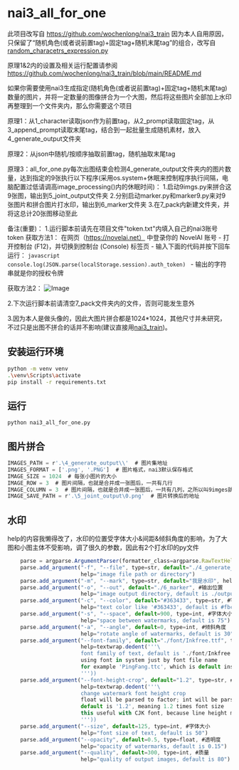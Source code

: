 #  nai3_all_for_one

此项目改写自
https://github.com/wochenlong/nai3_train
因为本人自用原因，只保留了“随机角色(或者说前置tag)+固定tag+随机末尾tag”的组合，改写自[random_characetrs_expression.py](https://github.com/wochenlong/nai3_train/blob/main/random_characetrs_expression.py)

原理1&2内的设置及相关运行配置请参阅
https://github.com/wochenlong/nai3_train/blob/main/README.md

如果你需要使用nai3生成指定(随机角色(或者说前置tag)+固定tag+随机末尾tag)数量的图片，并将一定数量的图像拼合为一个大图，然后将这些图片全部加上水印再整理到一个文件夹内，那么你需要这个项目

原理1：从1_character读取json作为前置tag，从2_prompt读取固定tag，从3_append_prompt读取末尾tag，结合到一起批量生成随机素材，放入4_generate_output文件夹

原理2：从json中随机/按顺序抽取前置tag，随机抽取末尾tag

原理3：all_for_one.py每次出图结束会检测4_generate_output文件夹内的图片数量，达到指定的9张执行以下程序(采用os.system+休眠来控制程序执行间隔，电脑配置过低请调高image_processing()内的休眠时间)：
  1.启动9imgs.py来拼合这9张图，输出到5_joint_output文件夹
  2.分别启动marker.py和marker9.py来对9张图片和拼合图片打水印，输出到6_marker文件夹
  3.在7_pack内新建文件夹，并将这总计20张图移动至此

备注(重要)：
1.运行脚本前请先在项目文件"token.txt"内填入自己的nai3账号token
  获取方法1：
  在网页（https://novelai.net） 中登录你的 NovelAI 账号
    - 打开控制台 (F12)，并切换到控制台 (Console) 标签页
    - 输入下面的代码并按下回车运行：
      ```javascript
      console.log(JSON.parse(localStorage.session).auth_token)
      ```
    - 输出的字符串就是你的授权令牌
  
  获取方法2：
  ![Image](https://github.com/users/borntree/projects/1/assets/82987943/f66b25b8-a298-43fc-9c09-0f19287e6ae6)

2.下次运行脚本前请清空7_pack文件夹内的文件，否则可能发生意外

3.因为本人是做头像的，因此大图片拼合都是1024*1024，其他尺寸并未研究，不过只是出图不拼合的话并不影响(建议直接用[nai3_train](https://github.com/wochenlong/nai3_train
))。

## 安装运行环境

```bash
python -m venv venv
.\venv\Scripts\activate
pip install -r requirements.txt
```

## 运行
`python nai3_all_for_one.py`

## 图片拼合
```javascript
IMAGES_PATH = r'.\4_generate_output\\'  # 图片集地址
IMAGES_FORMAT = ['.png', '.PNG']  # 图片格式，nai3默认保存格式
IMAGE_SIZE = 1024  # 每张小图片的大小
IMAGE_ROW = 3  # 图片间隔，也就是合并成一张图后，一共有几行
IMAGE_COLUMN = 3  # 图片间隔，也就是合并成一张图后，一共有几列，之所以叫9imges就是因为3*3=9，可以自己设定，但要随之更改all_for_one里面出图循环的判定数值if generator.generate_files_num() == 9:
IMAGE_SAVE_PATH = r'.\5_joint_output\0.png'  # 图片转换后的地址
```

## 水印
help的内容我懒得改了，水印的位置受字体大小&间距&倾斜角度的影响，为了大图和小图主体不受影响，调了很久的参数，因此有2个打水印的py文件
```javascript
    parse = argparse.ArgumentParser(formatter_class=argparse.RawTextHelpFormatter)
    parse.add_argument("-f", "--file", type=str, default="./4_generate_output", #读取图片的位置
                       help="image file path or directory")
    parse.add_argument("-m", "--mark", type=str, default="我是水印", help="watermark content") #default水印内容
    parse.add_argument("-o", "--out", default="./6_marker", #输出位置
                       help="image output directory, default is ./output")
    parse.add_argument("-c", "--color", default="#363433", type=str, #字体颜色
                       help="text color like '#363433', default is #fbc82f")
    parse.add_argument("-s", "--space", default=900, type=int, #字体大小
                       help="space between watermarks, default is 75")
    parse.add_argument("-a", "--angle", default=0, type=int, #倾斜角度
                       help="rotate angle of watermarks, default is 30")
    parse.add_argument("--font-family", default="./font/Inkfree.ttf", type=str, #字体读取，可以自己找好看字体
                       help=textwrap.dedent('''\
                       font family of text, default is './font/Inkfree.ttf'
                       using font in system just by font file name
                       for example 'PingFang.ttc', which is default installed on macOS
                       '''))
    parse.add_argument("--font-height-crop", default="1.2", type=str, #字体间距
                       help=textwrap.dedent('''\
                       change watermark font height crop
                       float will be parsed to factor; int will be parsed to value
                       default is '1.2', meaning 1.2 times font size
                       this useful with CJK font, because line height may be higher than size
                       '''))
    parse.add_argument("--size", default=125, type=int, #字体大小
                       help="font size of text, default is 50")
    parse.add_argument("--opacity", default=0.5, type=float, #透明度
                       help="opacity of watermarks, default is 0.15")
    parse.add_argument("--quality", default=300, type=int, #质量
                       help="quality of output images, default is 80")
```